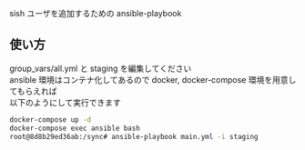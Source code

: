 sish ユーザを追加するための ansible-playbook

## 使い方
group_vars/all.yml と staging を編集してください  
ansible 環境はコンテナ化してあるので docker, docker-compose 環境を用意してもらえれば  
以下のようにして実行できます  
```bash
docker-compose up -d
docker-compose exec ansible bash
root@8d8b29ed36ab:/sync# ansible-playbook main.yml -i staging
```
